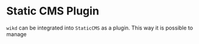 <meta name="wikd:title" content="Static CMS Plugin">
<meta name="wikd:order" content="0">
<meta name="wikd:icon" content="fas fa-plug">

# Static CMS Plugin

`wikd` can be integrated into `StaticCMS` as a plugin.
This way it is possible to manage 